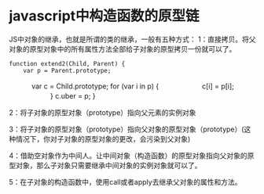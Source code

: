 # javascript中构造函数的原型链
JS中对象的继承，也就是所谓的类的继承，一般有五种方式：
1：直接拷贝。将父对象的原型对象中的所有属性方法全部给子对象的原型拷贝一份就可以了。

    function extend2(Child, Parent) {
        var p = Parent.prototype;
　　　   var c = Child.prototype;
        for (var i in p) {
　　　　　　c[i] = p[i];
　　　　　　}
        c.uber = p;
    }

2：将子对象的原型对象（prototype）指向父元素的实例对象

3：将子对象的原型对象（prototype）指向父对象的原型对象（prototype）(这种情况下，你对子对象的原型对象的更改，会污染到父对象)

4：借助空对象作为中间人。让中间对象（构造函数）的原型对象指向父对象的原型对象，那么子对象只需要继承中间对象的实例对象就可以了。

5：在子对象的构造函数中，使用call或者apply去继承父对象的属性和方法。
